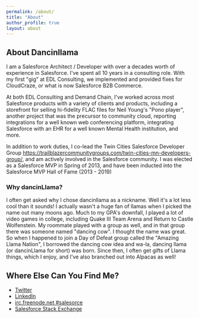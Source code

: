 ```yaml
---
permalink: /about/
title: "About"
author_profile: true
layout: about
---
```


## About Dancinllama
I am  a Salesforce Architect / Developer with over a decades worth of experience in Salesforce.  I've spent all 10 years in a consulting role.  With my first "gig" at EDL Consulting, we implemented and provided fixes for CloudCraze, or what is now Salesforce B2B Commerce. 

At both EDL Consulting and Demand Chain, I've worked across most Salesforce products with a variety of clients and products, including a storefront for selling hi-fidelity FLAC files for Neil Young's "Pono player", another project that was the precursor to community cloud, reporting integrations for a well known web conferencing platform, integrating Salesforce with an EHR for a well known Mental Health institution, and more.

In addition to work duties, I co-lead the Twin Cities Salesforce Developer Group https://trailblazercommunitygroups.com/twin-cities-mn-developers-group/, and am actively involved in the Salesforce community.  I was elected as a Salesforce MVP in Spring of 2013, and have been inducted into the Salesforce MVP Hall of Fame (2013 - 2019)

### Why dancinLlama?
I often get asked why I chose dancinllama as a nickname.  Well it's a lot less cool than it sounds!  I actually wasn't a huge fan of llamas when I picked the name out many moons ago.  Much to my GPA's downfall, I played a lot of video games in college, including Quake III Team Arena and Return to Castle Wolfenstein.  My roommate played with a group as well, and in that group there was someone named "dancing cow".  I thought the name was great.  So when I happened to join a Day of Defeat group called the "Amazing Llama Nation", I borrowed the dancing cow idea and wa-la, dancing llama (or dancinLlama for short) was born.  Since then, I often get gifts of Llama things, which I enjoy, and I've also branched out into Alpacas as well!


## Where Else Can You Find Me?
- [Twitter](http://www.twitter.com/dancinLlama)
- [LinkedIn](http://www.linkedin.com/jloghry)
- [irc.freenode.net #salesorce](irc://irc.freenode.net/salesforce)
- [Salesforce Stack Exchange](https://salesforce.stackexchange.com/users/267/)







